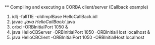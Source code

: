 ** Compiling and executing a CORBA client/server (Callback example)

1. idlj -fallTIE -oldImplBase HelloCallBack.idl
2. javac *.java HelloCallBack/*.java
3. orbd -ORBInitialPort 1050 &
4. java HelloCBServer -ORBInitialPort 1050 -ORBInitialHost localhost &
5. java HelloCBClient -ORBInitialPort 1050 -ORBInitialHost localhost
